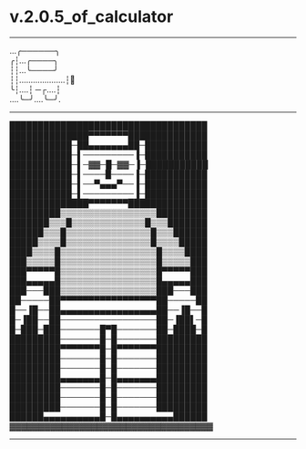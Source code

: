 # v.2.0.5_of_calculator
_________________
...╭──────╮  
╭┆...╭────╮  
┆┆...╰────╯  
┆┆....................┆🔪  
╰┆....┆ ─┌....┆  
….╰─╯....╰─╯.  
_________________
███████████████████████████████████  
██████████████▀▀▀▀▀▀▀██████████████  
███████████─██▄▄▄▄▄▄▄██─███████████  
███████████─▌─────────▐─███████████  
███████████─▌─▓▓─█─▓▓─▐─███████████  
███████████─▌────█────▐─███████████  
███████████─▌──▀▄▄▄▀──▐─███████████  
███████████─▌─────────▐─███████████  
██████████████▀▀▀▀▀▀▀██████████████  
█████████▒▒▒▒▒▒▒▒▒▒▒▒▒▒▒▒▒█████████  
███████▒▒▒█▒▒▒▒▒▒▒▒▒▒▒▒▒█▒▒▒███████  
██████▒▒▒█▒▒▒▒▒▒▒▒▒▒▒▒▒▒▒█▒▒▒██████  
█████▒▒▒▒█▒▒▒▒▒▒▒▒▒▒▒▒▒▒▒█▒▒▒▒█████  
████▒▒▒▒█▒▒▒▒▒▒▒▒▒▒▒▒▒▒▒▒▒█▒▒▒▒████  
███▒▒▒▒▒█▒▒▒▒▒▒▒▒▒▒▒▒▒▒▒▒▒█▒▒▒▒▒███  
███▀▀▀▀▀█▒▒▒▒▒▒▒▒▒▒▒▒▒▒▒▒▒█▀▀▀▀▀███  
███▄▄▄▄▄█▒▒▒▒▒▒▒▒▒▒▒▒▒▒▒▒▒█▄▄▄▄▄███  
███───███▒▒▒▒▒▒▒▒▒▒▒▒▒▒▒▒▒███───███  
██─────██▀▀▀▀▀▀▀▀▀▀▀▀▀▀▀▀▀██─────██  
█──▐█──██▄▄▄▄▄▄▄▄▄▄▄▄▄▄▄▄▄██──▐█──█  
█─▐██──██─────────────────██─▐██▌─█  
█─███─███───────█▀█───────██─████─█  
█████████───────█─█───────█████████  
█████████▀▀▀▀▀▀▀█─█▀▀▀▀▀▀▀█████████  
█████████───────█─█───────█████████  
█████████───────█─█───────█████████  
█████████▄▄▄▄▄▄▄█─█▄▄▄▄▄▄▄█████████  
█████████───────█─█───────█████████  
█████████───────█─█───────█████████  
█████████───────█─█───────█████████  
██████▄▄▄▄▄▄▄▄▄▄█─█▄▄▄▄▄▄▄▄▄▄██████  
▓▓▓▓▓▓▓▓▓▓▓▓▓▓▓▓▓▓▓▓▓▓▓▓▓▓▓▓▓▓▓▓▓▓▓  
__________________
 
